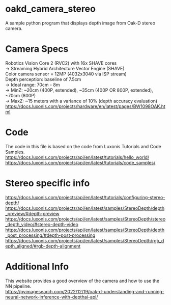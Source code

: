 # oakd_camera_stereo
A sample python program that displays depth image from Oak-D stereo camera.  
  
# Camera Specs  
Robotics Vision Core 2 (RVC2) with 16x SHAVE cores  
 -> Streaming Hybrid Architecture Vector Engine (SHAVE)  
Color camera sensor = 12MP (4032x3040 via ISP stream)  
Depth perception: baseline of 7.5cm  
 -> Ideal range: 70cm - 8m  
 -> MinZ: ~20cm (400P, extended), ~35cm (400P OR 800P, extended), ~70cm (800P)  
 -> MaxZ: ~15 meters with a variance of 10% (depth accuracy evaluation)  
https://docs.luxonis.com/projects/hardware/en/latest/pages/BW1098OAK.html  

# Code  
The code in this file is based on the code from Luxonis Tutorials and Code Samples.  
https://docs.luxonis.com/projects/api/en/latest/tutorials/hello_world/  
https://docs.luxonis.com/projects/api/en/latest/tutorials/code_samples/  

# Stereo specific info  
https://docs.luxonis.com/projects/api/en/latest/tutorials/configuring-stereo-depth/  
https://docs.luxonis.com/projects/api/en/latest/samples/StereoDepth/depth_preview/#depth-preview  
https://docs.luxonis.com/projects/api/en/latest/samples/StereoDepth/stereo_depth_video/#stereo-depth-video  
https://docs.luxonis.com/projects/api/en/latest/samples/StereoDepth/depth_post_processing/#depth-post-processing  
https://docs.luxonis.com/projects/api/en/latest/samples/StereoDepth/rgb_depth_aligned/#rgb-depth-alignment  

# Additional Info  
This website provides a good overview of the camera and how to use the NN pipeline.  
https://pyimagesearch.com/2022/12/19/oak-d-understanding-and-running-neural-network-inference-with-depthai-api/  